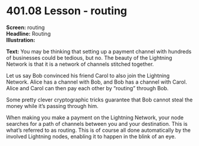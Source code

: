 # 401.08 Lesson - routing

**Screen:** routing\
**Headline:** Routing\
**Illustration:**

**Text:** You may be thinking that setting up a payment channel with hundreds of businesses could be tedious, but no. The beauty of the Lightning Network is that it is a network of channels stitched together.&#x20;

Let us say Bob convinced his friend Carol to also join the Lightning Network. Alice has a channel with Bob, and Bob has a channel with Carol. Alice and Carol can then pay each other by “routing” through Bob.&#x20;

Some pretty clever cryptographic tricks guarantee that Bob cannot steal the money while it’s passing through him.&#x20;

When making you make a payment on the Lightning Network, your node searches for a path of channels between you and your destination. This is what’s referred to as routing. This is of course all done automatically by the involved Lightning nodes, enabling it to happen in the blink of an eye.
